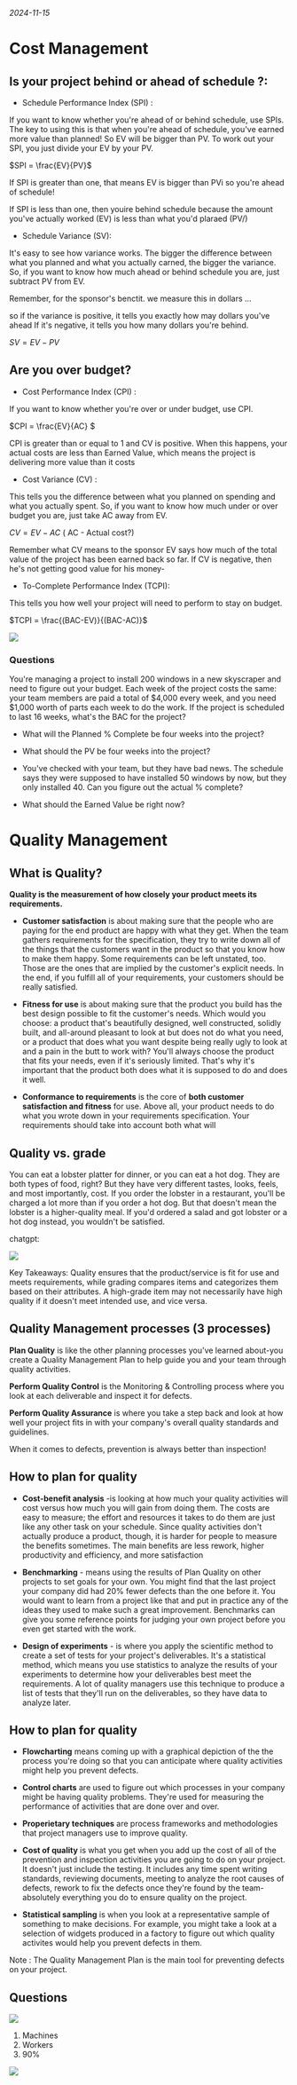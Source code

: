 *2024-11-15*

# Cost Management

## Is your project behind or ahead of schedule ?:

- Schedule Performance Index (SPI) : 

If you want to know whether you're ahead of or behind
schedule, use SPIs. The key to using this is that when you're ahead of schedule,
you've earned more value than planned! So EV will be bigger than PV. To work
out your SPI, you just divide your EV by your PV.

$SPI = \frac{EV}{PV}$

If SPI is greater than
one, that means EV is
bigger than PVi so you're
ahead of schedule!

If SPI is less than one, then youire
behind schedule because the amount
you've actually worked (EV) is less
than what you'd plaraed (PV/)


- Schedule Variance (SV): 

It's easy to see how variance works. The bigger the difference
between what you planned and what you actually carned, the bigger the variance.
So, if you want to know how much ahead or behind schedule you are, just subtract
PV from EV.

Remember, for the sponsor's benctit.
we measure this in dollars ...

so if the variance is positive, it tells
you exactly how may dollars you've
ahead If it's negative, it tells you how
many dollars you're behind.

$SV = EV - PV$

## Are you over budget?

- Cost Performance Index (CPI) : 

If you want to know whether you're over or under
budget, use CPI.

$CPI = \frac{EV}{AC} $

CPI is greater than or equal to 1 and CV is positive. When this happens, your actual
costs are less than Earned Value, which means the project is delivering more
value than it costs

- Cost Variance (CV) : 

This tells you the difference between what you planned on
spending and what you actually spent. So, if you want to know how much under or
over budget you are, just take AC away from EV.

$CV = EV - AC$ ( AC - Actual cost?)

Remember what CV means to the sponsor
EV says how much of the total value of
the project has been earned back so far.
If CV is negative, then he's not getting
good value for his money-

- To-Complete Performance Index (TCPI):

This tells you how well your project will need
to perform to stay on budget.

$TCPI = \frac{(BAC-EV)}{(BAC-AC)}$

![](./images/L6_cost_formula_summary.png)

### Questions

You're managing a project to install 200 windows in a new skyscraper and need to figure out your
budget. Each week of the project costs the same: your team members are paid a total of $4,000 every
week, and you need $1,000 worth of parts each week to do the work. If the project is scheduled to last
16 weeks, what's the BAC for the project?

- What will the Planned % Complete be four weeks into the project?

- What should the PV be four weeks into the project?

- You've checked with your team, but they have bad news. The schedule says they were supposed to
have installed 50 windows by now, but they only installed 40. Can you figure out the actual %
complete?

- What should the Earned Value be right now?

# Quality Management

## What is Quality?

**Quality is the measurement of how closely your product meets its requirements.**

- **Customer satisfaction** is about making sure that the people who are paying for the
end product are happy with what they get. When the team gathers requirements for the
specification, they try to write down all of the things that the customers want in the
product so that you know how to make them happy. Some requirements can be left
unstated, too. Those are the ones that are implied by the customer's explicit needs. In
the end, if you fulfill all of your requirements, your customers should be really satisfied.

- **Fitness for use** is about making sure that the product you build has the best design
possible to fit the customer's needs. Which would you choose: a product that's
beautifully designed, well constructed, solidly built, and all-around pleasant to look at
but does not do what you need, or a product that does what you want despite being
really ugly to look at and a pain in the butt to work with? You'll always choose the
product that fits your needs, even if it's seriously limited. That's why it's important that
the product both does what it is supposed to do and does it well.

- **Conformance to requirements** is the core of **both customer satisfaction and fitness**
for use. Above all, your product needs to do what you wrote down in your
requirements specification. Your requirements should take into account both what will

## Quality vs. grade

You can eat a lobster platter for dinner, or you can eat a hot dog. They are both types of
food, right? But they have very different tastes, looks, feels, and most importantly, cost. If you
order the lobster in a restaurant, you'll be charged a lot more than if you order a hot dog. But
that doesn't mean the lobster is a higher-quality meal. If you'd ordered a salad and got lobster
or a hot dog instead, you wouldn't be satisfied.

chatgpt:

![](./images/L6_grading.png)

Key Takeaways:
Quality ensures that the product/service is fit for use and meets requirements, while grading compares items and categorizes them based on their attributes.
A high-grade item may not necessarily have high quality if it doesn't meet intended use, and vice versa.

## Quality Management processes (3 processes)

**Plan Quality** is like the other planning processes you've learned about-you create a
Quality Management Plan to help guide you and your team through quality
activities.

**Perform Quality Control** is the Monitoring & Controlling process where you look at
each deliverable and inspect it for defects.

**Perform Quality Assurance** is where you take a step back and look at how well
your project fits in with your company's overall quality standards and guidelines.

When it comes to defects, prevention is always better than inspection!

## How to plan for quality

- **Cost-benefit analysis** -is looking at how much your quality activities will cost versus how
much you will gain from doing them. The costs are easy to measure; the effort and
resources it takes to do them are just like any other task on your schedule. Since
quality activities don't actually produce a product, though, it is harder for people to
measure the benefits sometimes. The main benefits are less rework, higher
productivity and efficiency, and more satisfaction

- **Benchmarking** - means using the results of Plan Quality on other projects to set goals for
your own. You might find that the last project your company did had 20% fewer
defects than the one before it. You would want to learn from a project like that and
put in practice any of the ideas they used to make such a great improvement.
Benchmarks can give you some reference points for judging your own project
before you even get started with the work.

- **Design of experiments** - is where you apply the scientific method to create a set of
tests for your project's deliverables. It's a statistical method, which means you use
statistics to analyze the results of your experiments to determine how your
deliverables best meet the requirements. A lot of quality managers use this
technique to produce a list of tests that they'll run on the deliverables, so they have
data to analyze later.

## How to plan for quality

- **Flowcharting** means coming up with a graphical depiction of the the process you're doing so
that you can anticipate where quality activities might help you prevent defects.

- **Control charts** are used to figure out which processes in your company might be having
quality problems. They're used for measuring the performance of activities that are done
over and over.

- **Properietary techniques** are process frameworks and methodologies that project
managers use to improve quality.

- **Cost of quality** is what you get when you add up the cost of all of the prevention and
inspection activities you are going to do on your project. It doesn't just include the testing. It
includes any time spent writing standards, reviewing documents, meeting to analyze the root
causes of defects, rework to fix the defects once they're found by the team-absolutely
everything you do to ensure quality on the project.

- **Statistical sampling** is when you look at a representative sample of something to make
decisions. For example, you might take a look at a selection of widgets produced in a factory
to figure out which quality activites would help you prevent defects in them.

Note : The Quality Management Plan is the main tool for preventing defects on your
project.

## Questions

![](./images/L6_Q1.png)

1. Machines
2. Workers
3. 90%

![](./images/L6_Q2.png)

